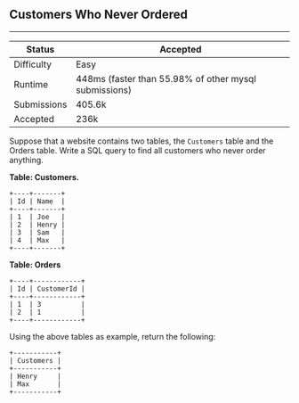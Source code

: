 ## Customers Who Never Ordered
---------
| Status | Accepted |
| --- | --- |
| Difficulty | Easy |
| Runtime | 448ms (faster than 55.98% of other mysql submissions) |
| Submissions | 405.6k |
| Accepted | 236k |

Suppose that a website contains two tables, the `Customers` table and the Orders table. Write a SQL query to find all customers who never order anything.

**Table: Customers.**
```
+----+-------+
| Id | Name  |
+----+-------+
| 1  | Joe   |
| 2  | Henry |
| 3  | Sam   |
| 4  | Max   |
+----+-------+
```

**Table: Orders**
```
+----+------------+
| Id | CustomerId |
+----+------------+
| 1  | 3          |
| 2  | 1          |
+----+------------+
```

Using the above tables as example, return the following:

```
+-----------+
| Customers |
+-----------+
| Henry     |
| Max       |
+-----------+
```
